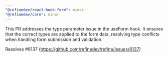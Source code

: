 ```yaml
---
"@refinedev/react-hook-form": minor
"@refinedev/core": minor
---
```


This PR addresses the type parameter issue in the useForm hook. It ensures that the correct types are applied to the form data, resolving type conflicts when handling form submission and validation.

Resolves #6137 (https://github.com/refinedev/refine/issues/6137)
